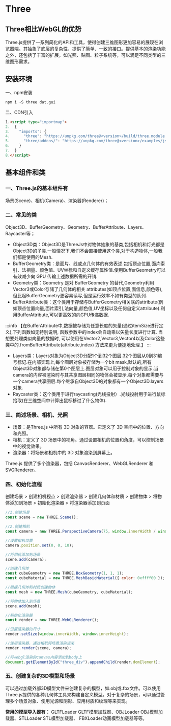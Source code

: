 # Three

## Three相比WebGL的优势

Three.js提供了一系列简化的API和工具，使得创建三维图形更加容易的展现在浏览器端。其抽象了底层的复杂性，提供了简单、一致的接口。提供基本的渲染功能之外，还包括了丰富的扩展，如光照、贴图、粒子系统等，可以满足不同类型的三维图形需求。

## 安装环境

一、npm安装

`npm i -S three dat.gui`

二、CDN引入

```html
1.<script type="importmap">
2.  {
3.    "imports": {
4.      "three": "https://unpkg.com/three@<version>/build/three.module.js",
5.      "three/addons/": "https://unpkg.com/three@<version>/examples/jsm"
6.    }
7.  }
8.</script>
```

## 基本组件和类

### 一、Three.js的基本组件有

场景(Scene)、相机(Camera)、渲染器(Renderer)；

### 二、常见的类

Object3D、BufferGeometry、Geometry、BufferAttribute、Layers、Raycaster等；

- Object3D类：Object3D是ThreeJs中对物体抽象的基类,包括相机和灯光都是Object3D的子类.一般情况下,我们不会直接使用这个类,对于构造物体,一般我们都是使用的Mesh.
- BufferGeometry类：是面片、线或点几何体的有效表述.包括顶点位置,面片索引、法相量、颜色值、UV坐标和自定义缓存属性值.使用BufferGeometry可以有效减少向 GPU 传输上述数据所需的开销.
- Geometry类：Geometry 是对 BufferGeometry 的替代,Geometry利用Vector3或Color存储了几何体的相关 attributes(如顶点位置,面信息,颜色等),但比起BufferGeometry更容易读写,但是运行效率不如有类型的队列.
- BufferAttribute类：这个类用于存储与BufferGeometry相关联的attribute(例如顶点位置向量,面片索引,法向量,颜色值,UV坐标以及任何自定义attribute).利用BufferAttribute,可以更高效的向GPU传递数据.
  
:::info
【在BufferAttribute中,数据被存储为任意长度的矢量(通过itemSize进行定义),下列函数如无特别说明, 函数参数中的index会自动乘以矢量长度进行计算. 当想要处理类似向量的数据时, 可以使用在Vector2,Vector3,Vector4以及Color这些类中的.fromBufferAttribute(attribute,index) 方法来更为便捷地处理.】
:::

- Layers类：Layers对象为Object3D分配1个到32个图层.32个图层从0到31编号标记.在内部实现上,每个图层对象被存储为一个bit mask,默认的,所有Object3D对象都存储在第0个图层上.图层对象可以用于控制对象的显示.当camera的内容被渲染时与其共享图层相同的物体会被显示.每个对象都需要与一个camera共享图层.每个继承自Object3D的对象都有一个Object3D.layers对象.
- Raycaster类：这个类用于进行raycasting(光线投射）.光线投射用于进行鼠标拾取(在三维空间中计算出鼠标移过了什么物体).

### 三、简述场景、相机、光照

- 场景：是Three.js 中所有 3D 对象的容器。它定义了 3D 空间中的位置、方向和光照。
- 相机：定义了 3D 场景中的视角。通过设置相机的位置和角度，可以控制场景中的视觉效果。
- 渲染器：将场景和相机中的 3D 对象渲染到屏幕上。

Three.js 提供了多个渲染器，包括 CanvasRenderer、WebGLRenderer 和 SVGRenderer。

### 四、初始化流程

创建场景 > 创建相机视点 > 创建渲染器 > 创建几何体和材质 > 创建物体 > 将物体添加到场景 > 初始化渲染器 > 将渲染器添加到页面

```js
//1.创建场景
const scene = new THREE.Scene();

//2.创建相机
const camera = new THREE.PerspectiveCamera(75, window.innerWidth / window.innerHeight, 0.1, 1000);

//设置相机位置
camera.position.set(0, 0, 10);

//将相机添加到场景
scene.add(camera);

//创建几何体
const cubeGeometry = new THREE.BoxGeometry(1, 1, 1);
const cubeMaterial = new THREE.MeshBasicMaterial({ color: 0xffff00 });

//根据几何体和材质创建物体
const mesh = new THREE.Mesh(cubeGeometry, cubeMaterial);

//将物体加入到场景
scene.add(mesh);

//初始化渲染器
const render = new THREE.WebGLRenderer();

//设置渲染器的尺寸
render.setSize(window.innerWidth, window.innerHeight);

//使用渲染器，通过相机将场景渲染进来
render.render(scene, camera);

//将webgl渲染的canvas内容添加到body上
document.getElementById("three_div").appendChild(render.domElement);
```

### 五、创建复杂的3D模型和场景

可以通过加载外部3D模型文件来创建复杂的模型，如.obj或.fbx文件。可以使用Three.js提供的各种几何体工具来构建自定义模型。对于复杂的场景，可以通过管理多个场景对象、使用光源和阴影、应用材质和纹理等来实现。

**常用的模型导入器有：**
GLTFLoader GLTF模型加载器、OBJLoader OBJ模型加载器、STLLoader STL模型加载器、 FBXLoader动画模型加载器等等。
